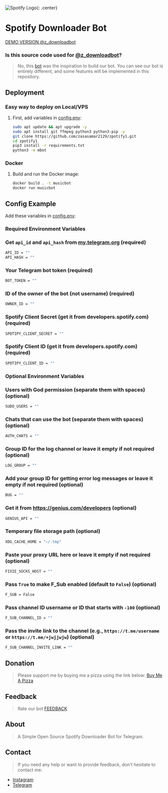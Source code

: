 ![Spotify Logo](https://upload.wikimedia.org/wikipedia/commons/1/19/Spotify_logo_without_text.svg){: .center}

# Spotify Downloader Bot

[DEMO VERSION @z_downloadbot](https://t.me/z_downloadbot)


### Is this source code used for [@z_downloadbot](https://t.me/z_downloadbot)?
> No, this [bot](https://github.com/rozari0/NeedMusicRobot) was the inspiration to build our bot. You can see our bot is entirely different, and some features will be implemented in this repository.

## Deployment

### Easy way to deploy on Local/VPS
1. First, add variables in [config.env](https://github.com/zasasamar2129/zpotify1/blob/Latest/config.env):
   ```sh
   sudo apt update && apt upgrade -y 
   sudo apt install git ffmpeg python3 python3-pip -y
   git clone https://github.com/zasasamar2129/zpotify1.git 
   cd zpotify1
   pip3 install -r requirements.txt 
   python3 -m mbot 
   ```

### Docker
1. Build and run the Docker image:
   ```sh
   docker build . -t musicbot
   docker run musicbot  
   ```



## Config Example
Add these variables in [config.env](https://github.com/zasasamar2129/zpotify1/blob/Latest/config.env):

### Required Environment Variables

### Get `api_id` and `api_hash` from [my.telegram.org](https://my.telegram.org) (required)
```sh
API_ID = ""
API_HASH = ""
```

### Your Telegram bot token (required)
```sh
BOT_TOKEN = ""
```

### ID of the owner of the bot (not username) (required)
```sh
OWNER_ID = ""
```
### Spotify Client Secret (get it from developers.spotify.com) (required)
```sh
SPOTIPY_CLIENT_SECRET = ""
```

### Spotify Client ID (get it from developers.spotify.com) (required)
```sh
SPOTIPY_CLIENT_ID = ""
```

### Optional Environment Variables

### Users with God permission (separate them with spaces) (optional)
```sh
SUDO_USERS = ""
```

### Chats that can use the bot (separate them with spaces) (optional)
```sh
AUTH_CHATS = ""
```

### Group ID for the log channel or leave it empty if not required (optional)
```sh
LOG_GROUP = ""
```


### Add your group ID for getting error log messages or leave it empty if not required (optional)
```sh
BUG = ""
```

### Get it from https://genius.com/developers (optional)
```sh
GENIUS_API = ""
```

### Temporary file storage path (optional)
```sh
XDG_CACHE_HOME = "~/.tmp"
```

### Paste your proxy URL here or leave it empty if not required (optional)
```sh
FIXIE_SOCKS_HOST = ""
```

### Pass `True` to make F_Sub enabled (default to `False`) (optional)
```sh
F_SUB = False
```

### Pass channel ID username or ID that starts with `-100` (optional)
```sh
F_SUB_CHANNEL_ID = ""
```

### Pass the invite link to the channel (e.g., `https://t.me/username` or `https://t.me/+jwjjwjw`) (optional)
```sh
F_SUB_CHANNEL_INVITE_LINK = ""
```

## Donation
> Please support me by buying me a pizza using the link below:
[Buy Me A Pizza](https://www.buymeacoffee.com/zasasamar)

## Feedback
> Rate our bot [FEEDBACK](https://t.me/dailychannelsbot?start=z_downloadbot)

## About
> A Simple Open Source Spotify Downloader Bot for Telegram.

## Contact
> If you need any help or want to provide feedback, don't hesitate to contact me:

- [Instagram](https://instagram.com/zaco.game)
- [Telegram](https://t.me/Itachi2129)
